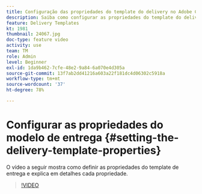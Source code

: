 ```yaml
---
title: Configuração das propriedades do template do delivery no Adobe Campaign Classic
description: Saiba como configurar as propriedades do template do delivery.
feature: Delivery Templates
kt: 1981
thumbnail: 24067.jpg
doc-type: feature video
activity: use
team: TM
role: Admin
level: Beginner
exl-id: 1da9b462-7cfe-48e2-9a84-6a070e4d305a
source-git-commit: 13f7ab2dd41216a603a22f181dc4d06302c5918a
workflow-type: tm+mt
source-wordcount: '37'
ht-degree: 78%

---
```


# Configurar as propriedades do modelo de entrega {#setting-the-delivery-template-properties}

O vídeo a seguir mostra como definir as propriedades do template de entrega e explica em detalhes cada propriedade.

>[!VIDEO](https://video.tv.adobe.com/v/24067?quality=12&learn=on)

